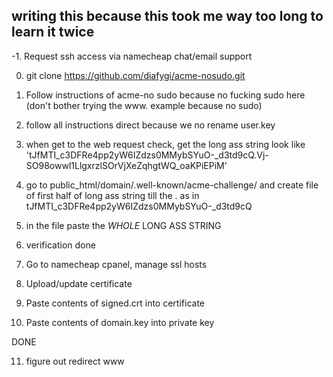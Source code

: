 


## writing this because this took me way too long to learn it twice

-1. Request ssh access via namecheap chat/email support

0. git clone https://github.com/diafygi/acme-nosudo.git

1. Follow instructions of acme-no sudo because no fucking sudo here (don't bother trying the www. example because no sudo)

2. follow all instructions direct because we no rename user.key

3. when get to the web request check, get the long ass string look like 'tJfMTI_c3DFRe4pp2yW6IZdzs0MMybSYuO-_d3td9cQ.Vj-SO98owwl1LlgxrzlSOrVjXeZqhgtWQ_oaKPiEPiM'

4. go to public_html/domain/.well-known/acme-challenge/ and create file of first half of long ass string till the . as in tJfMTI_c3DFRe4pp2yW6IZdzs0MMybSYuO-_d3td9cQ

5. in the file paste the *WHOLE* LONG ASS STRING

6. verification done

7. Go to namecheap cpanel, manage ssl hosts

8. Upload/update certificate

9. Paste contents of signed.crt into certificate

10. Paste contents of domain.key into private key


DONE

11. figure out redirect www